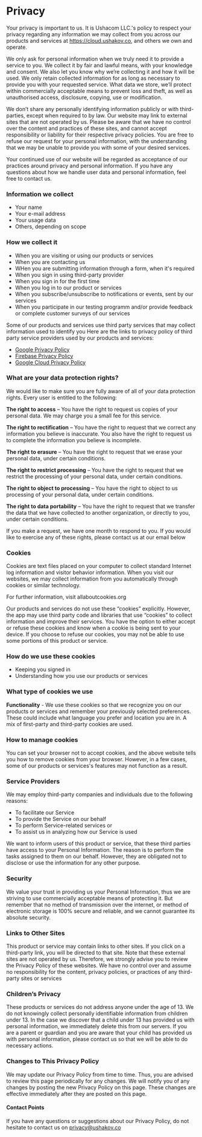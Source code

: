 # Privacy

Your privacy is important to us. It is Ushacom LLC.'s policy to respect your privacy regarding any information we may collect from you across our products and services at https://cloud.ushakov.co, and others we own and operate.

We only ask for personal information when we truly need it to provide a service to you. We collect it by fair and lawful means, with your knowledge and consent. We also let you know why we’re collecting it and how it will be used.
We only retain collected information for as long as necessary to provide you with your requested service. What data we store, we’ll protect within commercially acceptable means to prevent loss and theft, as well as unauthorised access, disclosure, copying, use or modification.

We don’t share any personally identifying information publicly or with third-parties, except when required to by law.
Our website may link to external sites that are not operated by us. Please be aware that we have no control over the content and practices of these sites, and cannot accept responsibility or liability for their respective privacy policies.
You are free to refuse our request for your personal information, with the understanding that we may be unable to provide you with some of your desired services.

Your continued use of our website will be regarded as acceptance of our practices around privacy and personal information. If you have any questions about how we handle user data and personal information, feel free to contact us.

### Information we collect

- Your name
- Your e-mail address
- Your usage data
- Others, depending on scope

### How we collect it

- When you are visiting or using our products or services
- When you are contacting us
- WHen you are submitting information through a form, when it's required
- When you sign in using third-party provider
- When you sign in for the first time
- When you log in to our product or services
- When you subscribe/unsubscribe to notifications or events, sent by our services
- When you participate in our testing programm and/or provide feedback or complete customer surveys of our services

Some of our products and services use third party services that may collect information used to identify you
Here are the links to privacy policy of third party service providers used by our products and services:

- [Google Privacy Policy](https://policies.google.com/privacy)
- [Firebase Privacy Policy](https://firebase.google.com/support/privacy/)
- [Google Cloud Privacy Policy](https://cloud.google.com/security/privacy/)

### What are your data protection rights?

We would like to make sure you are fully aware of all of your data protection rights. Every user is entitled to the following:

**The right to access** – You have the right to request us copies of your personal data. We may charge you a small fee for this service.

**The right to rectification** – You have the right to request that we correct any information you believe is inaccurate. You also have the right to request us to complete the information you believe is incomplete.

**The right to erasure** – You have the right to request that we erase your personal data, under certain conditions.

**The right to restrict processing** – You have the right to request that we restrict the processing of your personal data, under certain conditions.

**The right to object to processing** – You have the right to object to us processing of your personal data, under certain conditions.

**The right to data portability** – You have the right to request that we transfer the data that we have collected to another organization, or directly to you, under certain conditions.

If you make a request, we have one month to respond to you. If you would like to exercise any of these rights, please contact us at our email below

### Cookies

Cookies are text files placed on your computer to collect standard Internet log information and visitor behavior information. When you visit our websites, we may collect information from you automatically through cookies or similar technology.

For further information, visit allaboutcookies.org

Our products and services do not use these “cookies” explicitly. However, the app may use third party code and libraries that use “cookies” to collect information and improve their services. You have the option to either accept or refuse these cookies and know when a cookie is being sent to your device. If you choose to refuse our cookies, you may not be able to use some portions of this product or service.

### How do we use these cookies

- Keeping you signed in
- Understanding how you use our products or services

### What type of cookies we use

**Functionality** - We use these cookies so that we recognize you on our products or services and remember your previously selected preferences. These could include what language you prefer and location you are in. A mix of first-party and third-party cookies are used.

### How to manage cookies

You can set your browser not to accept cookies, and the above website tells you how to remove cookies from your browser. However, in a few cases, some of our products or services's features may not function as a result.

### Service Providers

We may employ third-party companies and individuals due to the following reasons:

- To facilitate our Service
- To provide the Service on our behalf
- To perform Service-related services or
- To assist us in analyzing how our Service is used

We want to inform users of this product or service, that these third parties have access to your Personal Information. The reason is to perform the tasks assigned to them on our behalf. However, they are obligated not to disclose or use the information for any other purpose.

### Security

We value your trust in providing us your Personal Information, thus we are striving to use commercially acceptable means of protecting it. But remember that no method of transmission over the internet, or method of electronic storage is 100% secure and reliable, and we cannot guarantee its absolute security.

### Links to Other Sites

This product or service may contain links to other sites. If you click on a third-party link, you will be directed to that site. Note that these external sites are not operated by us. Therefore, we strongly advise you to review the Privacy Policy of these websites. We have no control over and assume no responsibility for the content, privacy policies, or practices of any third-party sites or services

### Children’s Privacy

These products or services do not address anyone under the age of 13. We do not knowingly collect personally identifiable information from children under 13. In the case we discover that a child under 13 has provided us with personal information, we immediately delete this from our servers. If you are a parent or guardian and you are aware that your child has provided us with personal information, please contact us so that we will be able to do necessary actions.

### Changes to This Privacy Policy

We may update our Privacy Policy from time to time. Thus, you are advised to review this page periodically for any changes. We will notify you of any changes by posting the new Privacy Policy on this page. These changes are effective immediately after they are posted on this page.

#### Contact Points

If you have any questions or suggestions about our Privacy Policy, do not hesitate to contact us on privacy@ushakov.co
